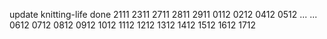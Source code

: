 update knitting-life done
2111
2311
2711
2811
2911
0112
0212
0412
0512
...
...
0612
0712
0812
0912
1012
1112
1212
1312
1412
1512
1612
1712
